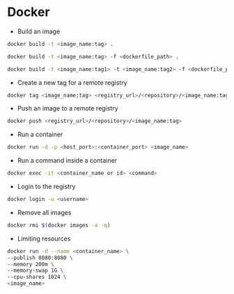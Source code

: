 # Docker

- Build an image

```sh
docker build -t <image_name:tag> .
```

```sh
docker build -t <image_name:tag> -f <dockerfile_path> .
```

```sh
docker build -t <image_name:tag1> -t <image_name:tag2> -f <dockerfile_path> .
```

- Create a new tag for a remote registry

```sh
docker tag <image_name:tag> <registry_url>/<repository>/<image_name:tag>
```

- Push an image to a remote registry

```sh
docker push <registry_url>/<repository>/<image_name:tag>
```

- Run a container

```sh
docker run -d -p <host_port>:<container_port> <image_name>
```

- Run a command inside a container

```sh
docker exec -it <container_name or id> <command>
```

- Login to the registry

```sh
docker login -u <username>
```

- Remove all images

```sh
docker rmi $(docker images -a -q)
```

- Limiting resources

```sh
docker run -d --name <container_name> \
--publish 8080:8080 \
--memory 200m \
--memory-swap 1G \
--cpu-shares 1024 \
<image_name>
```
